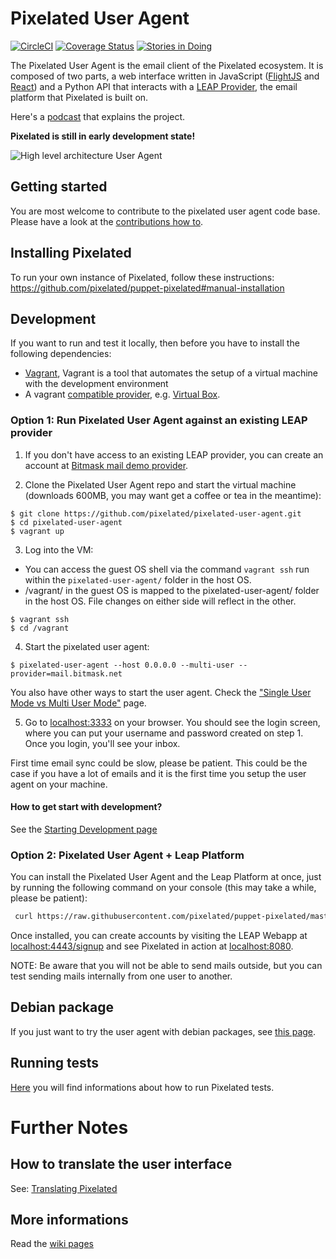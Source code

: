 Pixelated User Agent
====================

[![CircleCI](https://circleci.com/gh/pixelated/pixelated-user-agent.svg?style=svg)](https://circleci.com/gh/pixelated/pixelated-user-agent)
[![Coverage Status](https://coveralls.io/repos/pixelated/pixelated-user-agent/badge.svg?branch=master)](https://coveralls.io/r/pixelated/pixelated-user-agent?branch=master)
[![Stories in Doing](https://badge.waffle.io/pixelated/pixelated-user-agent.svg?label=doing&title=Doing)](http://waffle.io/pixelated/pixelated-user-agent)

The Pixelated User Agent is the email client of the Pixelated ecosystem. It is composed of two parts, a web interface written in JavaScript ([FlightJS](https://flightjs.github.io/) and [React](https://facebook.github.io/react/)) and a Python API that interacts with a [LEAP Provider](https://leap.se/), the email platform that Pixelated is built on.

Here's a [podcast](https://soundcloud.com/thoughtworks/pixelated-why-secure-communication-is-essential) that explains the project.

**Pixelated is still in early development state!**

![High level architecture User Agent](https://raw.githubusercontent.com/pixelated/website/master/assets/images/pixelated-user-agent.png)

## Getting started

You are most welcome to contribute to the pixelated user agent code base. Please have a look at the [contributions how to](https://github.com/pixelated/pixelated-user-agent/blob/master/CONTRIBUTING.md).

## Installing Pixelated

To run your own instance of Pixelated, follow these instructions: https://github.com/pixelated/puppet-pixelated#manual-installation

## Development

If you want to run and test it locally, then before you have to install the following dependencies:

* [Vagrant](https://www.vagrantup.com/downloads.html), Vagrant is a tool that automates the setup of a virtual machine with the development environment
* A vagrant [compatible provider](https://www.vagrantup.com/docs/providers/), e.g. [Virtual Box](https://www.virtualbox.org/wiki/Downloads).

### Option 1: Run Pixelated User Agent against an existing LEAP provider

1) If you don't have access to an existing LEAP provider, you can create an account at [Bitmask mail demo provider](https://mail.bitmask.net/).

2) Clone the Pixelated User Agent repo and start the virtual machine (downloads 600MB, you may want get a coffee or tea in the meantime):

```
$ git clone https://github.com/pixelated/pixelated-user-agent.git
$ cd pixelated-user-agent
$ vagrant up
```

3) Log into the VM:
* You can access the guest OS shell via the command `vagrant ssh` run within the `pixelated-user-agent/` folder in the host OS.
* /vagrant/ in the guest OS is mapped to the pixelated-user-agent/ folder in the host OS. File changes on either side will reflect in the other.

```
$ vagrant ssh
$ cd /vagrant
```

4) Start the pixelated user agent:

```
$ pixelated-user-agent --host 0.0.0.0 --multi-user --provider=mail.bitmask.net
```

You also have other ways to start the user agent. Check the ["Single User Mode vs Multi User Mode"](https://github.com/pixelated/pixelated-user-agent/wiki/Single-User-mode-vs-Multi-User-mode) page.

5) Go to [localhost:3333](http://localhost:3333/) on your browser. You should see the login screen, where you can put your username and password created on step 1. Once you login, you'll see your inbox.

First time email sync could be slow, please be patient. This could be the case if you have a lot of emails and it is the first time you setup the user agent on your machine.

#### How to get start with development?

See the [Starting Development page](https://github.com/pixelated/pixelated-user-agent/wiki/Starting-Development)

### Option 2: Pixelated User Agent + Leap Platform

You can install the Pixelated User Agent and the Leap Platform at once, just by running the following command on your console (this may take a while, please be patient):

```bash
 curl https://raw.githubusercontent.com/pixelated/puppet-pixelated/master/vagrant_platform.sh | sh
```

 Once installed, you can create accounts by visiting the LEAP Webapp at [localhost:4443/signup](https://localhost:4443/signup) and see Pixelated in action at [localhost:8080](https://localhost:8080/).

 NOTE: Be aware that you will not be able to send mails outside, but you can test sending mails internally from one user to another.


## Debian package

If you just want to try the user agent with debian packages, see [this page](https://github.com/pixelated/pixelated-user-agent/wiki/Debian-package).

## Running tests

[Here](https://github.com/pixelated/pixelated-user-agent/wiki/Running-Tests) you will find informations about how to run Pixelated tests.

# Further Notes

## How to translate the user interface

See: [Translating Pixelated](https://github.com/pixelated/pixelated-user-agent/wiki/Translating-Pixelated)

## More informations

Read the [wiki pages](https://github.com/pixelated/pixelated-user-agent/wiki)
